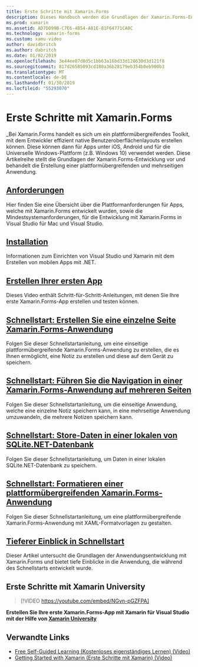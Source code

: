 ```yaml
---
title: Erste Schritte mit Xamarin.Forms
description: Dieses Handbuch werden die Grundlagen der Xamarin.Forms-Entwicklung eingeführt und behandelt die Erstellung einer Anwendung über Plattformen und auf mehreren Seiten.
ms.prod: xamarin
ms.assetid: AD7D099B-C7E6-4B54-A81E-81F64771CA0C
ms.technology: xamarin-forms
ms.custom: xamu-video
author: davidbritch
ms.author: dabritch
ms.date: 01/02/2019
ms.openlocfilehash: 3e44ee07d8d5c1bb63a16bd33d128630d3d121f8
ms.sourcegitcommit: 817d26585093cd180a36b28179eb354b0eb900b3
ms.translationtype: MT
ms.contentlocale: de-DE
ms.lasthandoff: 01/30/2019
ms.locfileid: "55293070"
---
```

# <a name="get-started-with-xamarinforms"></a>Erste Schritte mit Xamarin.Forms

_Bei Xamarin.Forms handelt es sich um ein plattformübergreifendes Toolkit, mit dem Entwickler effizient native Benutzeroberflächenlayouts erstellen können. Diese können dann für Apps unter iOS, Android und für die Universelle Windows-Plattform (z.B. Windows 10) verwendet werden. Diese Artikelreihe stellt die Grundlagen der Xamarin.Forms-Entwicklung vor und behandelt die Erstellung einer plattformübergreifenden und mehrseitigen Anwendung.

## <a name="requirementsinstallationmd"></a>[Anforderungen](installation.md)

Hier finden Sie eine Übersicht über die Plattformanforderungen für Apps, welche mit Xamarin.Forms entwickelt wurden, sowie die Mindestsystemanforderungen, für die Entwicklung mit Xamarin.Forms in Visual Studio für Mac und Visual Studio.

## <a name="installationcross-platformget-startedinstallationindexmd"></a>[Installation](~/cross-platform/get-started/installation/index.md)

Informationen zum Einrichten von Visual Studio und Xamarin mit dem Erstellen von mobilen Apps mit .NET.

## <a name="build-your-first-appfirst-appindexmd"></a>[Erstellen Ihrer ersten App](first-app/index.md)

Dieses Video enthält Schritt-für-Schritt-Anleitungen, mit denen Sie Ihre erste Xamarin.Forms-App erstellen und testen können.

## <a name="quickstart-create-a-single-page-xamarinforms-applicationquickstartssingle-pagemd"></a>[Schnellstart: Erstellen Sie eine einzelne Seite Xamarin.Forms-Anwendung](quickstarts/single-page.md)

Folgen Sie dieser Schnellstartanleitung, um eine einseitige plattformübergreifende Xamarin.Forms-Anwendung zu erstellen, die es Ihnen ermöglicht, eine Notiz zu erstellen und diese auf dem Gerät zu speichern.

## <a name="quickstart-perform-navigation-in-a-multi-page-xamarinforms-applicationquickstartsmulti-pagemd"></a>[Schnellstart: Führen Sie die Navigation in einer Xamarin.Forms-Anwendung auf mehreren Seiten](quickstarts/multi-page.md)

Folgen Sie dieser Schnellstartanleitung, um die einseitige Anwendung, welche eine einzelne Notiz speichern kann, in eine mehrseitige Anwendung umzuwandeln, die mehrere Notizen speichern kann.

## <a name="quickstart-store-data-in-a-local-sqlitenet-databasequickstartsdatabasemd"></a>[Schnellstart: Store-Daten in einer lokalen von SQLite.NET-Datenbank](quickstarts/database.md)

Folgen Sie dieser Schnellstartanleitung, um Daten in einer lokalen SQLite.NET-Datenbank zu speichern.

## <a name="quickstart-style-a-cross-platform-xamarinforms-applicationquickstartsstylingmd"></a>[Schnellstart: Formatieren einer plattformübergreifenden Xamarin.Forms-Anwendung](quickstarts/styling.md)

Folgen Sie dieser Schnellstartanleitung, um eine plattformübergreifende Xamarin.Forms-Anwendung mit XAML-Formatvorlagen zu gestalten.

## <a name="quickstart-deep-divequickstartsdeepdivemd"></a>[Tieferer Einblick in Schnellstart](quickstarts/deepdive.md)

Dieser Artikel untersucht die Grundlagen der Anwendungsentwicklung mit Xamarin.Forms und bietet tiefe Einblicke in die Anwendung, die während des Schnellstarts entwickelt wurde.

## <a name="get-started-with-xamarin-university"></a>Erste Schritte mit Xamarin University

> [!VIDEO https://youtube.com/embed/NGvn-pGZFPA]

**Erstellen Sie Ihre erste Xamarin.Forms-App mit Xamarin für Visual Studio mit der Hilfe von [Xamarin University](https://university.xamarin.com)**

## <a name="related-links"></a>Verwandte Links

- [Free Self-Guided Learning (Kostenloses eigenständiges Lernen) (Video)](https://university.xamarin.com/self-guided)
- [Getting Started with Xamarin (Erste Schritte mit Xamarin) (Video)](https://developer.xamarin.com/videos/)
